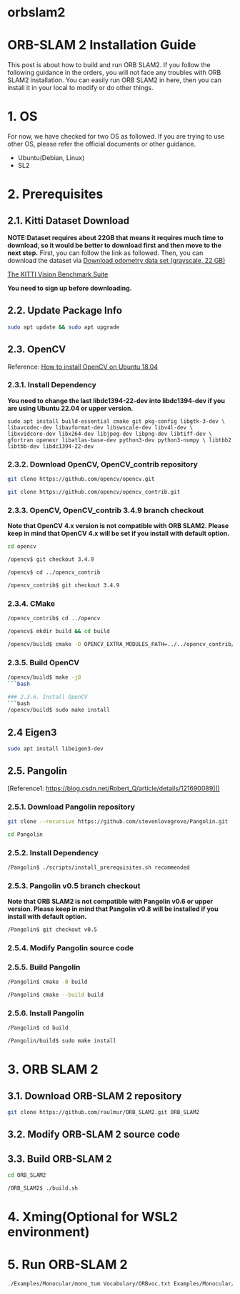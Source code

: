 # orbslam2



# ORB-SLAM 2 Installation Guide
This post is about how to build and run ORB SLAM2. If you follow the following guidance in the orders, you will not face any troubles with ORB SLAM2 installation. You can easily run ORB SLAM2 in here, then you can install it in your local to modify or do other things.

# 1. OS
For now, we have checked for two OS as followed. If you are trying to use other OS, please refer the official documents or other guidance.

- Ubuntu(Debian, Linux)
- SL2

# 2. Prerequisites
## 2.1. Kitti Dataset Download

**NOTE:Dataset requires about 22GB that means it requires much time to download, so it would be better to download first and then move to the next step.**
First, you can follow the link as followed. Then, you can download the dataset via [Download odometry data set (grayscale, 22 GB)](https://www.cvlibs.net/datasets/kitti/user_login.php)

[The KITTI Vision Benchmark Suite](https://www.cvlibs.net/datasets/kitti/user_login.php)

 **You need to sign up before downloading.**

## 2.2. Update Package Info

```bash
sudo apt update && sudo apt upgrade
```

## 2.3. OpenCV

Reference: [How to install OpenCV on Ubuntu 18.04](https://linuxize.com/post/how-to-install-opencv-on-ubuntu-18-04/)


### 2.3.1. Install Dependency
 **You need to change the last libdc1394-22-dev into libdc1394-dev if you are using Ubuntu 22.04 or upper version.**

 `sudo apt install build-essential cmake git pkg-config libgtk-3-dev \
 libavcodec-dev libavformat-dev libswscale-dev libv4l-dev \
 libxvidcore-dev libx264-dev libjpeg-dev libpng-dev libtiff-dev \
 gfortran openexr libatlas-base-dev python3-dev python3-numpy \
 libtbb2 libtbb-dev libdc1394-22-dev`
 ### 2.3.2. Download OpenCV, OpenCV_contrib repository

 ```bash
 git clone https://github.com/opencv/opencv.git
```
 
 ```bash
 git clone https://github.com/opencv/opencv_contrib.git
```

### 2.3.3. OpenCV, OpenCV_contrib 3.4.9 branch checkout

**Note that OpenCV 4.x version is not compatible with ORB SLAM2. Please keep in mind that OpenCV 4.x will be set if you install with default option.**

```bash
cd opencv
```
```bash
/opencv$ git checkout 3.4.9
```
```bash
/opencv$ cd ../opencv_contrib
```
```bash
/opencv_contrib$ git checkout 3.4.9
```

### 2.3.4. CMake
```bash
/opencv_contrib$ cd ../opencv
```
```bash
/opencv$ mkdir build && cd build
```
```bash
/opencv/build$ cmake -D OPENCV_EXTRA_MODULES_PATH=../../opencv_contrib/modules ..
```

### 2.3.5. Build OpenCV
```bash
/opencv/build$ make -j8
```bash

### 2.3.6. Install OpenCV
```bash
/opencv/build$ sudo make install
```

## 2.4 Eigen3
```bash
sudo apt install libeigen3-dev
```

## 2.5. Pangolin
[Reference1: https://blog.csdn.net/Robert_Q/article/details/121690089]()
[]()

### 2.5.1. Download Pangolin repository
```bash
git clone --recursive https://github.com/stevenlovegrove/Pangolin.git
```
```bash
cd Pangolin
```

### 2.5.2. Install Dependency
```bash
/Pangolin$ ./scripts/install_prerequisites.sh recommended
```

### 2.5.3. Pangolin v0.5 branch checkout
**Note that ORB SLAM2 is not compatible with Pangolin v0.6 or upper version. Please keep in mind that Pangolin v0.8 will be installed if you install with default option.**
```bash
/Pangolin$ git checkout v0.5
```

### 2.5.4. Modify Pangolin source code

### 2.5.5. Build Pangolin
```bash
/Pangolin$ cmake -B build
```
```bash
/Pangolin$ cmake --build build
```

### 2.5.6. Install Pangolin
```bash
/Pangolin$ cd build
```
```bash
/Pangolin/build$ sudo make install
```

# 3. ORB SLAM 2
## 3.1. Download ORB-SLAM 2 repository
```bash
git clone https://github.com/raulmur/ORB_SLAM2.git ORB_SLAM2
```

## 3.2. Modify ORB-SLAM 2 source code

## 3.3. Build ORB-SLAM 2
```bash
cd ORB_SLAM2
```
```bash
/ORB_SLAM2$ ./build.sh
```

# 4. Xming(Optional for WSL2 environment)

# 5. Run ORB-SLAM 2
```bash
./Examples/Monocular/mono_tum Vocabulary/ORBvoc.txt Examples/Monocular/TUM2.yaml rgbd_dataset_freiburg1_desk
```


 
